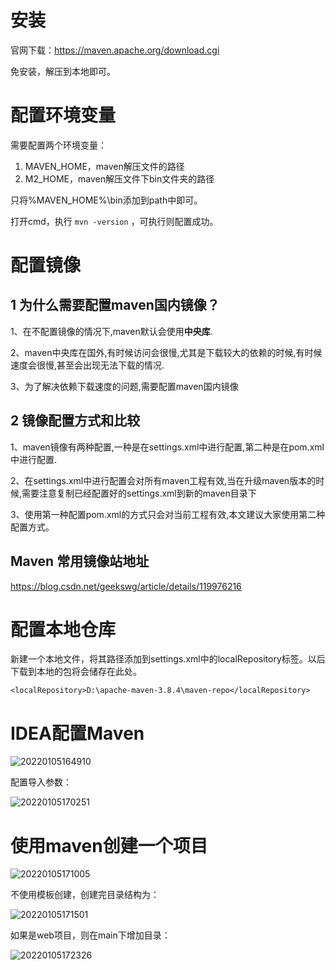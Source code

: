 # 安装

官网下载：https://maven.apache.org/download.cgi

免安装，解压到本地即可。



# 配置环境变量

需要配置两个环境变量：

1. MAVEN_HOME，maven解压文件的路径
2. M2_HOME，maven解压文件下bin文件夹的路径

只将%MAVEN_HOME%\bin添加到path中即可。

打开cmd，执行 `mvn -version` ，可执行则配置成功。



# 配置镜像

## 1 为什么需要配置maven国内镜像？

1、在不配置镜像的情况下,maven默认会使用**中央库**.

2、maven中央库在国外,有时候访问会很慢,尤其是下载较大的依赖的时候,有时候速度会很慢,甚至会出现无法下载的情况.

3、为了解决依赖下载速度的问题,需要配置maven国内镜像



## 2 镜像配置方式和比较

1、maven镜像有两种配置,一种是在settings.xml中进行配置,第二种是在pom.xml中进行配置.

2、在settings.xml中进行配置会对所有maven工程有效,当在升级maven版本的时候,需要注意复制已经配置好的settings.xml到新的maven目录下

3、使用第一种配置pom.xml的方式只会对当前工程有效,本文建议大家使用第二种配置方式。



## Maven 常用镜像站地址

https://blog.csdn.net/geekswg/article/details/119976216



# 配置本地仓库

新建一个本地文件，将其路径添加到settings.xml中的localRepository标签。以后下载到本地的包将会储存在此处。

```
<localRepository>D:\apache-maven-3.8.4\maven-repo</localRepository>
```



# IDEA配置Maven

![20220105164910](E:\Desktop\myJavaStudy\docs\images\maven\20220105164910.png)

配置导入参数：

![20220105170251](E:\Desktop\myJavaStudy\docs\images\maven\20220105170251.png)

# 使用maven创建一个项目

![20220105171005](E:\Desktop\myJavaStudy\docs\images\maven\20220105171005.png)

不使用模板创建，创建完目录结构为：

![20220105171501](E:\Desktop\myJavaStudy\docs\images\maven\20220105171501.png)

如果是web项目，则在main下增加目录：

![20220105172326](E:\Desktop\myJavaStudy\docs\images\maven\20220105172326.png)
